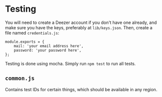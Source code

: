 # Testing
You will need to create a Deezer account if you don't have one already, and make sure you have the keys, preferably at `lib/keys.json`.
Then, create a file named `credentials.js`:

    module.exports = {
        mail: 'your email address here',
        password: 'your password here',
    };


Testing is done using mocha. Simply run `npm test` to run all tests.

## `common.js`
Contains test IDs for certain things, which should be available in any region.
